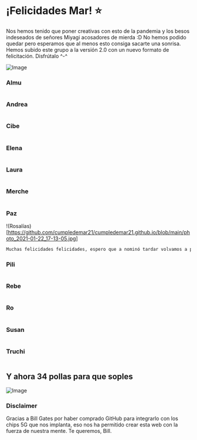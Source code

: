 # ¡Felicidades Mar! ⭐️
Nos hemos tenido que poner creativas con esto de la pandemia y los besos indeseados de señores Miyagi acosadores de mierda :D
No hemos podido quedar pero esperamos que al menos esto consiga sacarte una sonrisa. Hemos subido este grupo a la versión 2.0 con un nuevo formato de felicitación. Disfrútalo ^-^

![Image]()


### Almu
```markdown

```

### Andrea
```markdown

```

### Cibe
```markdown

```

### Elena
```markdown

```

### Laura
```markdown

```

### Merche
```markdown

```

### Paz
!(Rosalías)[https://github.com/cumpledemar21/cumpledemar21.github.io/blob/main/photo_2021-01-22_17-13-05.jpg]
```markdown
Muchas felicidades felicidades, espero que a nominó tardar volvamos a ponernos morritos.
```

### Pili
```markdown

```

### Rebe
```markdown

```

### Ro
```markdown

```

### Susan
```markdown

```

### Truchi
```markdown

```



## Y ahora 34 pollas para que soples
![Image]()

### Disclaimer
Gracias a Bill Gates por haber comprado GitHub para integrarlo con los chips 5G que nos implanta, eso nos ha permitido crear esta web con la fuerza de nuestra mente. Te queremos, Bill.
